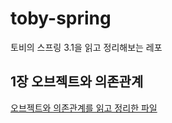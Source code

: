 # toby-spring
토비의 스프링 3.1을 읽고 정리해보는 레포

## 1장 오브젝트와 의존관계

[오브젝트와 의존관계를 읽고 정리한 파일](/docs/ch1-object-and-dependency/object-and-dependency.md)
